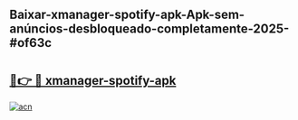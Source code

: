 ## Baixar-xmanager-spotify-apk-Apk-sem-anúncios-desbloqueado-completamente-2025-#of63c

# <h2><a href="https://ainizakaria.my?title=xmanager-spotify-apk&ref=20M">🔗👉 🔴 xmanager-spotify-apk</a></h2>

[![acn](https://github.com/user-attachments/assets/0f9c940e-d8b0-45ae-aac7-cd30a18b3e1c)](https://ainizakaria.my?title=xmanager-spotify-apk&ref=20M)

